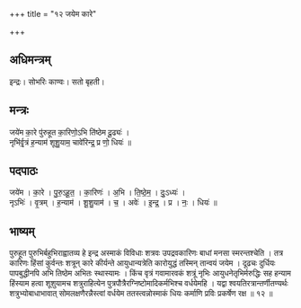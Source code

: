 +++
title = "१२ जयेम कारे"

+++
## अधिमन्त्रम्
इन्द्रः। सोभरिः काण्वः। सतो बृहती।

## मन्त्रः
जये॑म का॒रे पु॑रुहूत का॒रिणो॒ऽभि ति॑ष्ठेम दू॒ढ्यः॑ ।  
नृभि॑र्वृ॒त्रं ह॒न्याम॑ शूशु॒याम॒ चावे॑रिन्द्र॒ प्र णो॒ धियः॑ ॥

## पदपाठः
जये॑म । का॒रे । पु॒रु॒ऽहू॒त॒ । का॒रिणः॑ । अ॒भि । ति॒ष्ठे॒म॒ । दुः॒ऽध्यः॑ ।  
नृऽभिः॑ । वृ॒त्रम् । ह॒न्याम॑ । शू॒शु॒याम॑ । च॒ । अवेः॑ । इ॒न्द्र॒ । प्र । नः॒ । धियः॑ ॥

## भाष्यम्
पुरुहूत पुरुभिर्बहुभिराह्वातव्य हे इन्द्र अस्माकं विविधाः शत्रवः उपद्रवकारिणः बाधां मनसा स्मरन्तश्चेति । तत्र कारिणः हिंसां कुर्वन्तः शत्रून् कारे कीर्यन्ते आयुधान्यत्रेति कारोयुद्धं तस्मिन् तान्वयं जयेम । दूढचः दुर्धियः पापबुद्धीनपि अभि तिष्ठेम अभितः स्थास्यामः । किंच वृत्रं गवामारवकं शत्रूं नृभिः आयुधनेतृभिर्मरुद्धिः सह हन्याम हिंस्याम हत्वा शूशुयामच शत्रुराहित्येन पुत्रपौत्रैरग्निष्टोमादिकर्मभिश्च वर्धयेमहि । यद्वा श्वयतिरत्रान्तर्णीतण्यर्थः शत्रुभ्योबाधाभावात् सोमलक्षणैरन्नैस्त्वां वर्धयेम ततस्त्वन्नोस्माकं धियः कर्माणि प्रविः प्रकर्षेण रक्ष ॥ १२ ॥